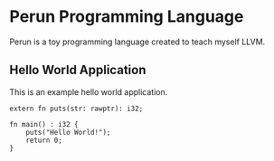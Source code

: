 # Perun Programming Language

Perun is a toy programming language created to teach myself LLVM.

## Hello World Application

This is an example hello world application.

```zig
extern fn puts(str: rawptr): i32;

fn main() : i32 {
    puts("Hello World!");
    return 0;
}
```